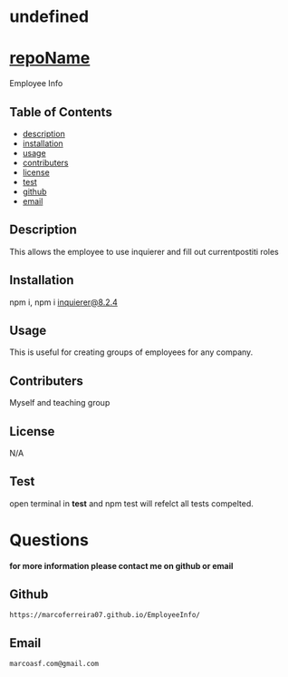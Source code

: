 # undefined
# [repoName](#repoName)
Employee Info
## Table of Contents  
* [description](#description)  
* [installation](#installation) 
* [usage](#usage)  
* [contributers](#contributers) 
* [license](#license)
* [test](#test)
* [github](#github)  
* [email](#email)  
## Description
This allows the employee to use inquierer and fill out currentpostiti roles 
## Installation
npm i, npm i inquierer@8.2.4 
## Usage
This is useful for creating groups of employees for any company. 
## Contributers
Myself and teaching group
## License
N/A
## Test
open terminal in __test__ and npm test will refelct all tests compelted. 
# Questions
#### for more information please contact me on github or email
## Github
    https://marcoferreira07.github.io/EmployeeInfo/
## Email
    marcoasf.com@gmail.com
